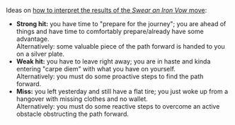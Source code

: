 Ideas on [how to interpret the results of the *Swear an Iron Vow* move][discussion]:

[discussion]: https://old.reddit.com/r/Ironsworn/comments/11jv5iq/swear_an_iron_vow_how_to_narrate_a_difference/jb5at19/

 - **Strong hit:** you have time to "prepare for the journey";
   you are ahead of things and have time to comfortably prepare/already have some advantage.  
   Alternatively: some valuable piece of the path forward is handed to you on a silver plate.
 - **Weak hit:** you have to leave right away;
   you are in haste and kinda entering "carpe diem" with what you have on yourself.  
   Alternatively: you must do some proactive steps to find the path forward.
 - **Miss:** you left yesterday and still have a flat tire;
   you just woke up from a hangover with missing clothes and no wallet.  
   Alternatively: you must do some reactive steps to overcome an active obstacle obstructing the path forward.
